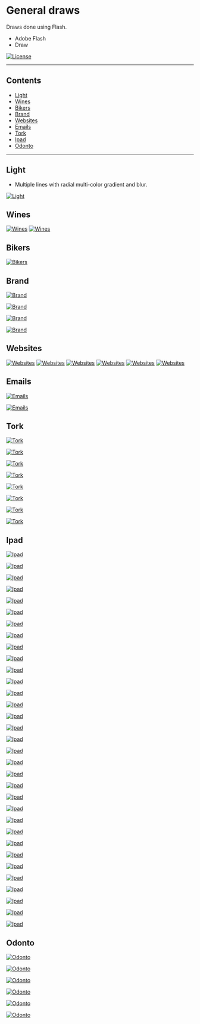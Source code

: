 # General draws
Draws done using Flash.

- Adobe Flash
- Draw

[![License](http://img.shields.io/:license-mit-blue.svg?style=flat-square)](http://badges.mit-license.org)

---

## Contents

- [Light](#light)
- [Wines](#wines)
- [Bikers](#bikers)
- [Brand](#brand)
- [Websites](#websites)
- [Emails](#emails)
- [Tork](#arm)
- [Ipad](#iPad)
- [Odonto](#odonto)

---

## Light 

- Multiple lines with radial multi-color gradient and blur.

[![Light](https://github.com/jonasgozdecki/draws/blob/master/light.png)]()

## Wines

[![Wines](https://github.com/jonasgozdecki/draws/blob/master/aurora1.jpg)]()
[![Wines](https://github.com/jonasgozdecki/draws/blob/master/aurora2.jpg)]()

## Bikers

[![Bikers](https://github.com/jonasgozdecki/draws/blob/master/bikers.png)]()

## Brand

[![Brand](https://github.com/jonasgozdecki/draws/blob/master/brand_gestor.png)]()

[![Brand](https://github.com/jonasgozdecki/draws/blob/master/servitrine.png)]()

[![Brand](https://github.com/jonasgozdecki/draws/blob/master/mobdesk.png)]()

[![Brand](https://github.com/jonasgozdecki/draws/blob/master/s1.png)]()


## Websites

[![Websites](https://github.com/jonasgozdecki/draws/blob/master/ex.png)]()
[![Websites](https://github.com/jonasgozdecki/draws/blob/master/index.png)]()
[![Websites](https://github.com/jonasgozdecki/draws/blob/master/index2_Lw.png)]()
[![Websites](https://github.com/jonasgozdecki/draws/blob/master/MAFRO.png)]()
[![Websites](https://github.com/jonasgozdecki/draws/blob/master/textures.png)]()
[![Websites](https://github.com/jonasgozdecki/draws/blob/master/component.png)]()


## Emails

[![Emails](https://github.com/jonasgozdecki/draws/blob/master/mail_hcl.png)]()

[![Emails](https://github.com/jonasgozdecki/draws/blob/master/Integrator_malaEN.png)]()


## Tork

[![Tork](https://github.com/jonasgozdecki/draws/blob/master/card_tork.png)]()

[![Tork](https://github.com/jonasgozdecki/draws/blob/master/tork_work.png)]()

[![Tork](https://github.com/jonasgozdecki/draws/blob/master/p3.png)]()

[![Tork](https://github.com/jonasgozdecki/draws/blob/master/p2.png)]()

[![Tork](https://github.com/jonasgozdecki/draws/blob/master/KERS_liquid.png)]()

[![Tork](https://github.com/jonasgozdecki/draws/blob/master/TORK_V4.png)]()

[![Tork](https://github.com/jonasgozdecki/draws/blob/master/tork_valves_v2.png)]()

[![Tork](https://github.com/jonasgozdecki/draws/blob/master/tork_valves_v2a.png)]()



## Ipad

[![Ipad](https://github.com/jonasgozdecki/draws/blob/master/ipadSystem/1.PNG)]()

[![Ipad](https://github.com/jonasgozdecki/draws/blob/master/ipadSystem/2.PNG)]()

[![Ipad](https://github.com/jonasgozdecki/draws/blob/master/ipadSystem/2a.PNG)]()

[![Ipad](https://github.com/jonasgozdecki/draws/blob/master/ipadSystem/3.PNG)]()

[![Ipad](https://github.com/jonasgozdecki/draws/blob/master/ipadSystem/4.PNG)]()

[![Ipad](https://github.com/jonasgozdecki/draws/blob/master/ipadSystem/5.PNG)]()

[![Ipad](https://github.com/jonasgozdecki/draws/blob/master/ipadSystem/6.PNG)]()

[![Ipad](https://github.com/jonasgozdecki/draws/blob/master/ipadSystem/7.PNG)]()

[![Ipad](https://github.com/jonasgozdecki/draws/blob/master/ipadSystem/8.PNG)]()

[![Ipad](https://github.com/jonasgozdecki/draws/blob/master/ipadSystem/9.PNG)]()

[![Ipad](https://github.com/jonasgozdecki/draws/blob/master/ipadSystem/10.PNG)]()

[![Ipad](https://github.com/jonasgozdecki/draws/blob/master/ipadSystem/11.PNG)]()

[![Ipad](https://github.com/jonasgozdecki/draws/blob/master/ipadSystem/13.PNG)]()

[![Ipad](https://github.com/jonasgozdecki/draws/blob/master/ipadSystem/14.PNG)]()

[![Ipad](https://github.com/jonasgozdecki/draws/blob/master/ipadSystem/15.PNG)]()

[![Ipad](https://github.com/jonasgozdecki/draws/blob/master/ipadSystem/15a.PNG)]()

[![Ipad](https://github.com/jonasgozdecki/draws/blob/master/ipadSystem/15b.PNG)]()

[![Ipad](https://github.com/jonasgozdecki/draws/blob/master/ipadSystem/15c.PNG)]()

[![Ipad](https://github.com/jonasgozdecki/draws/blob/master/ipadSystem/16.PNG)]()

[![Ipad](https://github.com/jonasgozdecki/draws/blob/master/ipadSystem/18.PNG)]()

[![Ipad](https://github.com/jonasgozdecki/draws/blob/master/ipadSystem/19.PNG)]()

[![Ipad](https://github.com/jonasgozdecki/draws/blob/master/ipadSystem/20.PNG)]()

[![Ipad](https://github.com/jonasgozdecki/draws/blob/master/ipadSystem/21.PNG)]()

[![Ipad](https://github.com/jonasgozdecki/draws/blob/master/ipadSystem/22.PNG)]()

[![Ipad](https://github.com/jonasgozdecki/draws/blob/master/ipadSystem/23.PNG)]()

[![Ipad](https://github.com/jonasgozdecki/draws/blob/master/ipadSystem/24.PNG)]()

[![Ipad](https://github.com/jonasgozdecki/draws/blob/master/ipadSystem/25.PNG)]()

[![Ipad](https://github.com/jonasgozdecki/draws/blob/master/ipadSystem/26.PNG)]()

[![Ipad](https://github.com/jonasgozdecki/draws/blob/master/ipadSystem/27.PNG)]()

[![Ipad](https://github.com/jonasgozdecki/draws/blob/master/ipadSystem/28.PNG)]()

[![Ipad](https://github.com/jonasgozdecki/draws/blob/master/ipadSystem/29.PNG)]()

[![Ipad](https://github.com/jonasgozdecki/draws/blob/master/ipadSystem/30.PNG)]()

[![Ipad](https://github.com/jonasgozdecki/draws/blob/master/ipadSystem/31.PNG)]()




## Odonto

[![Odonto](https://github.com/jonasgozdecki/draws/blob/master/odonto/odonto1.png)]()

[![Odonto](https://github.com/jonasgozdecki/draws/blob/master/odonto/odonto2.png)]()

[![Odonto](https://github.com/jonasgozdecki/draws/blob/master/odonto/odonto3.png)]()

[![Odonto](https://github.com/jonasgozdecki/draws/blob/master/odonto/odonto4.png)]()

[![Odonto](https://github.com/jonasgozdecki/draws/blob/master/odonto/odonto5.png)]()

[![Odonto](https://github.com/jonasgozdecki/draws/blob/master/odonto/odonto6.png)]()

